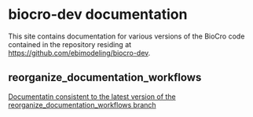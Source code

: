 # biocro-dev documentation

This site contains documentation for various versions of the BioCro code contained in the repository residing at https://github.com/ebimodeling/biocro-dev.

## reorganize_documentation_workflows

[Documentatin consistent to the latest version of the reorganize_documentation_workflows branch](reorganize_documentation_workflows/pkgdown/index.html)
